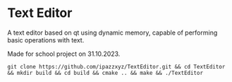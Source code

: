 # Text Editor

A text editor based on qt using dynamic memory, capable of performing basic operations with text.

Made for school project on 31.10.2023.

```
git clone https://github.com/ipazzxyz/TextEditor.git && cd TextEditor && mkdir build && cd build && cmake .. && make && ./TextEditor
```
